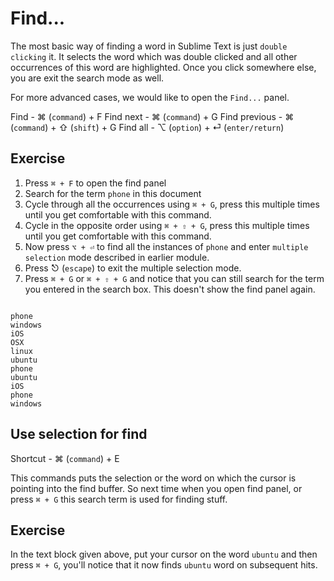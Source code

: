 Find...
========

The most basic way of finding a word in Sublime Text is just `double clicking`
it. It selects the word which was double clicked and all other occurrences of
this word are highlighted. Once you click somewhere else, you are exit the
search mode as well.

For more advanced cases, we would like to open the `Find...` panel.


Find - ⌘ (`command`) + F
Find next - ⌘ (`command`) + G
Find previous - ⌘ (`command`) + ⇧ (`shift`) + G
Find all - ⌥ (`option`) + ⏎ (`enter/return`)

Exercise
---------

1. Press `⌘ + F` to open the find panel
2. Search for the term `phone` in this document
3. Cycle through all the occurrences using `⌘ + G`, press this multiple times
   until you get comfortable with this command.
4. Cycle in the opposite order using `⌘ + ⇧ + G`, press this multiple times
   until you get comfortable with this command.
5. Now press `⌥ + ⏎` to find all the instances of `phone` and enter
   `multiple selection` mode described in earlier module.
6. Press ⎋ (`escape`) to exit the multiple selection mode.
7. Press `⌘ + G` or `⌘ + ⇧ + G` and notice that you can still search for the
   term you entered in the search box. This doesn't show the find panel again.

```

phone
windows
iOS
OSX
linux
ubuntu
phone
ubuntu
iOS
phone
windows

```

Use selection for find
-----------------------

Shortcut - ⌘ (`command`) + E

This commands puts the selection or the word on which the cursor is pointing
into the find buffer. So next time when you open find panel, or press `⌘ + G`
this search term is used for finding stuff.

Exercise
---------

In the text block given above, put your cursor on the word `ubuntu` and then
press `⌘ + G`, you'll notice that it now finds `ubuntu` word on subsequent
hits.

